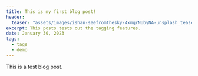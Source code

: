 ```yaml
---
title: This is my first blog post!
header:
  teaser: "assets/images/ishan-seefromthesky-4xmgrNUbyNA-unsplash_teaser.jpg"
excerpt: This posts tests out the tagging features.
date: January 30, 2023
tags:
  - tags
  - demo
---
```


This is a test blog post.
